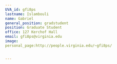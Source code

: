 ```yaml
---
UVA_id: gfi8ps
lastname: Islambouli
name: Gabriel
general_position: gradstudent
position: Graduate Student
office: 127 Kerchof Hall
email: gfi8ps@virginia.edu
image:
personal_page:http://people.virginia.edu/~gfi8ps/


---
```

